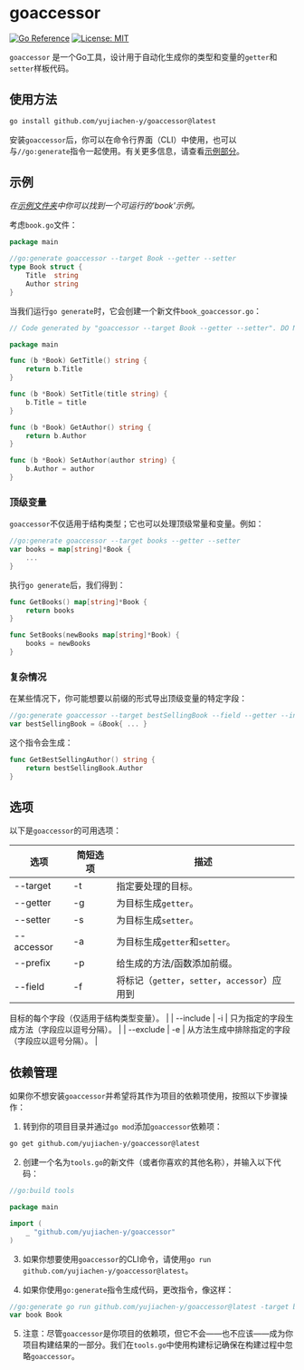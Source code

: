 # goaccessor

[![Go Reference](https://pkg.go.dev/badge/github.com/yujiachen-y/goaccessor.svg)](https://pkg.go.dev/github.com/yujiachen-y/goaccessor)
[![License: MIT](https://img.shields.io/badge/License-MIT-yellow.svg)](https://opensource.org/licenses/MIT)

`goaccessor` 是一个Go工具，设计用于自动化生成你的类型和变量的`getter`和`setter`样板代码。

## 使用方法

```bash
go install github.com/yujiachen-y/goaccessor@latest
```

安装`goaccessor`后，你可以在命令行界面（CLI）中使用，也可以与`//go:generate`指令一起使用。有关更多信息，请查看[示例部分](#示例)。

## 示例

*在[示例文件夹](./example/)中你可以找到一个可运行的'book'示例。*

考虑`book.go`文件：

``` go
package main

//go:generate goaccessor --target Book --getter --setter
type Book struct {
    Title  string
    Author string
}
```

当我们运行`go generate`时，它会创建一个新文件`book_goaccessor.go`：

``` go
// Code generated by "goaccessor --target Book --getter --setter". DO NOT EDIT.

package main

func (b *Book) GetTitle() string {
    return b.Title
}

func (b *Book) SetTitle(title string) {
    b.Title = title
}

func (b *Book) GetAuthor() string {
    return b.Author
}

func (b *Book) SetAuthor(author string) {
    b.Author = author
}
```

### 顶级变量

`goaccessor`不仅适用于结构类型；它也可以处理顶级常量和变量。例如：

``` go
//go:generate goaccessor --target books --getter --setter
var books = map[string]*Book {
    ...
}
```

执行`go generate`后，我们得到：

``` go
func GetBooks() map[string]*Book {
    return books
}

func SetBooks(newBooks map[string]*Book) {
    books = newBooks
}
```

### 复杂情况

在某些情况下，你可能想要以前缀的形式导出顶级变量的特定字段：

``` go
//go:generate goaccessor --target bestSellingBook --field --getter --include Author --prefix BestSelling
var bestSellingBook = &Book{ ... }
```

这个指令会生成：

```go
func GetBestSellingAuthor() string {
    return bestSellingBook.Author
}
```

## 选项

以下是`goaccessor`的可用选项：

| 选项 | 简短选项 | 描述 |
| ------ | ------------ | ----------- |
| --target | -t | 指定要处理的目标。 |
| --getter | -g | 为目标生成`getter`。 |
| --setter | -s | 为目标生成`setter`。 |
| --accessor | -a | 为目标生成`getter`和`setter`。 |
| --prefix | -p | 给生成的方法/函数添加前缀。 |
| --field | -f | 将标记（`getter`，`setter`，`accessor`）应用到

目标的每个字段（仅适用于结构类型变量）。 |
| --include | -i | 只为指定的字段生成方法（字段应以逗号分隔）。 |
| --exclude | -e | 从方法生成中排除指定的字段（字段应以逗号分隔）。 |

## 依赖管理

如果你不想安装`goaccessor`并希望将其作为项目的依赖项使用，按照以下步骤操作：

1. 转到你的项目目录并通过`go mod`添加`goaccessor`依赖项：

``` bash
go get github.com/yujiachen-y/goaccessor@latest
```

2. 创建一个名为`tools.go`的新文件（或者你喜欢的其他名称），并输入以下代码：

``` go
//go:build tools

package main

import (
	_ "github.com/yujiachen-y/goaccessor"
)
```

3. 如果你想要使用`goaccessor`的CLI命令，请使用`go run github.com/yujiachen-y/goaccessor@latest`。

4. 如果你使用`go:generate`指令生成代码，更改指令，像这样：

``` go
//go:generate go run github.com/yujiachen-y/goaccessor@latest -target book
var book Book
```

5. 注意：尽管`goaccessor`是你项目的依赖项，但它不会——也不应该——成为你项目构建结果的一部分。我们在`tools.go`中使用构建标记确保在构建过程中忽略`goaccessor`。